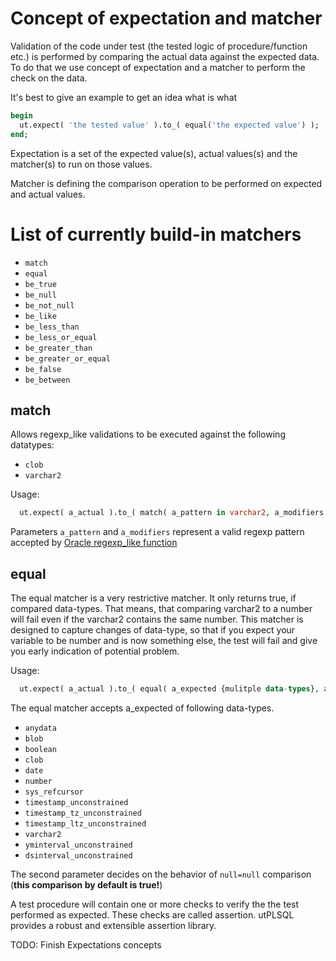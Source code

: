 # Concept of expectation and matcher 

Validation of the code under test (the tested logic of procedure/function etc.) is performed by comparing the actual data against the expected data.
To do that we use concept of expectation and a matcher to perform the check on the data.

It's best to give an example to get an idea what is what
```sql
begin
  ut.expect( 'the tested value' ).to_( equal('the expected value') );
end;
```

Expectation is a set of the expected value(s), actual values(s) and the matcher(s) to run on those values.

Matcher is defining the comparison operation to be performed on expected and actual values. 

# List of currently build-in matchers
- `match`
- `equal`
- `be_true`
- `be_null`
- `be_not_null`
- `be_like`
- `be_less_than`
- `be_less_or_equal`
- `be_greater_than`
- `be_greater_or_equal`
- `be_false`
- `be_between`

## match
Allows regexp_like validations to be executed against the following datatypes:
- `clob`
- `varchar2`

Usage:
```sql
  ut.expect( a_actual ).to_( match( a_pattern in varchar2, a_modifiers in varchar2 := null) )
```

Parameters `a_pattern` and `a_modifiers` represent a valid regexp pattern accepted by [Oracle regexp_like function](http://docs.oracle.com/database/121/SQLRF/conditions007.htm#SQLRF00501)

## equal

The equal matcher is a very restrictive matcher.
It only returns true, if compared data-types.
That means, that comparing varchar2 to a number will fail even if the varchar2 contains the same number.
This matcher is designed to capture changes of data-type, so that if you expect your variable to be number and is now something else,
 the test will fail and give you early indication of potential problem.

Usage:
```sql
  ut.expect( a_actual ).to_( equal( a_expected {mulitple data-types}, a_nulls_are_equal boolean := null) )
```


The equal matcher accepts a_expected of following data-types.
- `anydata`
- `blob`
- `boolean`
- `clob`
- `date`
- `number`
- `sys_refcursor`
- `timestamp_unconstrained`
- `timestamp_tz_unconstrained`
- `timestamp_ltz_unconstrained`
- `varchar2`
- `yminterval_unconstrained`
- `dsinterval_unconstrained`

The second parameter decides on the behavior of `null=null` comparison (**this comparison by default is true!**)
 

  A test procedure will contain one or more checks to verify the the test performed as expected.   These checks are called assertion.   utPLSQL provides a robust and extensible assertion library. 


TODO: Finish Expectations concepts 
